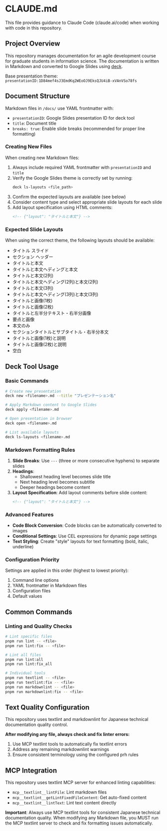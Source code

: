 # CLAUDE.md

This file provides guidance to Claude Code (claude.ai/code) when working with code in this repository.

## Project Overview

This repository manages documentation for an agile development course for graduate students in information science.
The documentation is written in Markdown and converted to Google Slides using [deck](https://github.com/k1LoW/deck).

Base presentation theme: `presentationID:1D84mef4sJ3EmdKq2WEoOJ9EksQJU4iB-xVAnVSo78fs`

## Document Structure

Markdown files in `/docs/` use YAML frontmatter with:

- `presentationID`: Google Slides presentation ID for deck tool
- `title`: Document title
- `breaks: true`: Enable slide breaks (recommended for proper line formatting)

### Creating New Files

When creating new Markdown files:

1. Always include required YAML frontmatter with `presentationID` and `title`
2. Verify the Google Slides theme is correctly set by running:
   ```bash
   deck ls-layouts <file_path>
   ```
3. Confirm the expected layouts are available (see below)
4. Consider content type and select appropriate slide layouts for each slide
5. Add layout specification using HTML comments:
   ```markdown
   <!-- {"layout": "タイトルと本文"} -->
   ```

### Expected Slide Layouts

When using the correct theme, the following layouts should be available:

- タイトル スライド
- セクション ヘッダー
- タイトルと本文
- タイトルと本文ヘディングと本文
- タイトルと本文(2列)
- タイトルと本文ヘディング(2列)と本文(2列)
- タイトルと本文(3列)
- タイトルと本文ヘディング(3列)と本文(3列)
- タイトルと画像(1枚)
- タイトルと画像(2枚)
- タイトルと左半分テキスト・右半分画像
- 要点と画像
- 本文のみ
- セクションタイトルとサブタイトル・右半分本文
- タイトルと画像(1枚)と説明
- タイトルと画像(2枚)と説明
- 空白

## Deck Tool Usage

### Basic Commands

```bash
# Create new presentation
deck new <filename>.md --title "プレゼンテーション名"

# Apply Markdown content to Google Slides
deck apply <filename>.md

# Open presentation in browser
deck open <filename>.md

# List available layouts
deck ls-layouts <filename>.md
```

### Markdown Formatting Rules

1. **Slide Breaks**: Use `---` (three or more consecutive hyphens) to separate slides
2. **Headings**:
   - Shallowest heading level becomes slide title
   - Next heading level becomes subtitle
   - Deeper headings become content
3. **Layout Specification**: Add layout comments before slide content:
   ```markdown
   <!-- {"layout": "タイトルと本文"} -->
   ```

### Advanced Features

- **Code Block Conversion**: Code blocks can be automatically converted to images
- **Conditional Settings**: Use CEL expressions for dynamic page settings
- **Text Styling**: Create "style" layouts for text formatting (bold, italic, underline)

### Configuration Priority

Settings are applied in this order (highest to lowest priority):
1. Command line options
2. YAML frontmatter in Markdown files
3. Configuration files
4. Default values

## Common Commands

### Linting and Quality Checks

```bash
# Lint specific files
pnpm run lint -- <file>
pnpm run lint:fix -- <file>

# Lint all files
pnpm run lint:all
pnpm run lint:fix_all

# Individual tools
pnpm run textlint -- <file>
pnpm run textlint:fix -- <file>
pnpm run markdownlint -- <file>
pnpm run markdownlint:fix -- <file>
```

## Text Quality Configuration

This repository uses textlint and markdownlint for Japanese technical documentation quality control.

**After modifying any file, always check and fix linter errors:**

1. Use MCP textlint tools to automatically fix textlint errors
2. Address any remaining markdownlint warnings
3. Ensure consistent terminology using the configured prh rules

## MCP Integration

This repository uses textlint MCP server for enhanced linting capabilities:

- `mcp__textlint__lintFile`: Lint markdown files
- `mcp__textlint__getLintFixedFileContent`: Get auto-fixed content
- `mcp__textlint__lintText`: Lint text content directly

**Important**: Always use MCP textlint tools for consistent Japanese technical documentation quality.
When modifying any Markdown file, you MUST run the MCP textlint server to check and fix formatting issues automatically.
